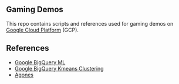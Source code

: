 ## Gaming Demos 
This repo contains scripts and references used for gaming demos on [Google Cloud Platform](https://cloud.google.com/) (GCP).

## References

* [Google BigQuery ML](https://cloud.google.com/bigquery-ml/docs/bigqueryml-intro)
* [Google BigQuery Kmeans Clustering](https://cloud.google.com/bigquery-ml/docs/kmeans-tutorial)
* [Agones](https://agones.dev/site/docs/)
